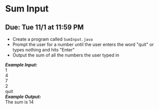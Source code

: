# Sum Input

## Due: Tue 11/1 at 11:59 PM

- Create a program called `SumInput.java`
- Prompt the user for a number until the user enters the word "quit" or types nothing and hits "Enter"
- Output the sum of all the numbers the user typed in

***Example Input:***\
1\
4\
7\
2\
quit\
***Example Output:***\
The sum is 14
